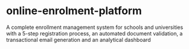 # online-enrolment-platform
A complete enrollment management system for schools and universities with a 5-step registration process, an automated document validation, a transactional email generation and an analytical dashboard
